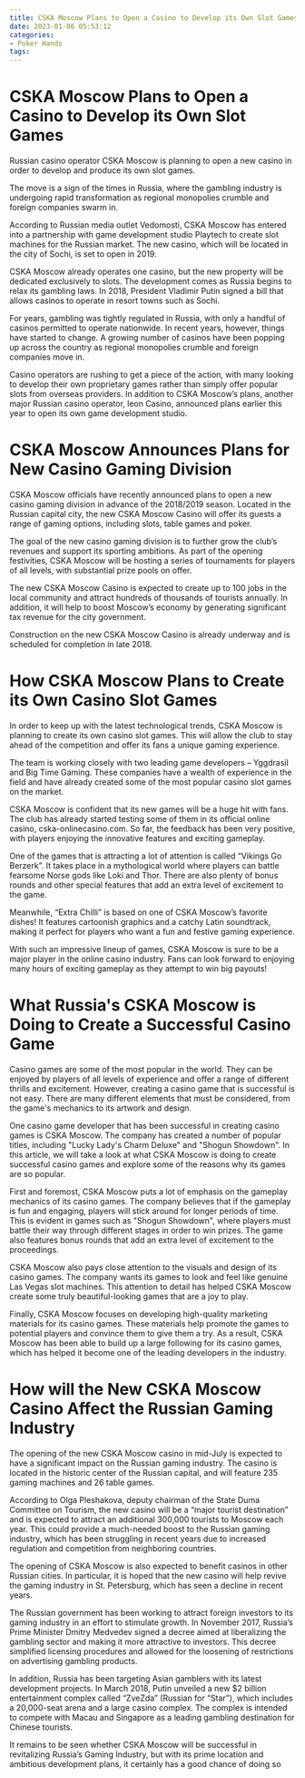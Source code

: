 ```yaml
---
title: CSKA Moscow Plans to Open a Casino to Develop its Own Slot Games 
date: 2023-01-06 05:53:12
categories:
- Poker Hands
tags:
---
```



#  CSKA Moscow Plans to Open a Casino to Develop its Own Slot Games 

Russian casino operator CSKA Moscow is planning to open a new casino in order to develop and produce its own slot games.

The move is a sign of the times in Russia, where the gambling industry is undergoing rapid transformation as regional monopolies crumble and foreign companies swarm in.

According to Russian media outlet Vedomosti, CSKA Moscow has entered into a partnership with game development studio Playtech to create slot machines for the Russian market. The new casino, which will be located in the city of Sochi, is set to open in 2019.

CSKA Moscow already operates one casino, but the new property will be dedicated exclusively to slots. The development comes as Russia begins to relax its gambling laws. In 2018, President Vladimir Putin signed a bill that allows casinos to operate in resort towns such as Sochi.

For years, gambling was tightly regulated in Russia, with only a handful of casinos permitted to operate nationwide. In recent years, however, things have started to change. A growing number of casinos have been popping up across the country as regional monopolies crumble and foreign companies move in.

Casino operators are rushing to get a piece of the action, with many looking to develop their own proprietary games rather than simply offer popular slots from overseas providers. In addition to CSKA Moscow’s plans, another major Russian casino operator, leon Casino, announced plans earlier this year to open its own game development studio.

#  CSKA Moscow Announces Plans for New Casino Gaming Division 

CSKA Moscow officials have recently announced plans to open a new casino gaming division in advance of the 2018/2019 season. Located in the Russian capital city, the new CSKA Moscow Casino will offer its guests a range of gaming options, including slots, table games and poker.

The goal of the new casino gaming division is to further grow the club’s revenues and support its sporting ambitions. As part of the opening festivities, CSKA Moscow will be hosting a series of tournaments for players of all levels, with substantial prize pools on offer.

The new CSKA Moscow Casino is expected to create up to 100 jobs in the local community and attract hundreds of thousands of tourists annually. In addition, it will help to boost Moscow’s economy by generating significant tax revenue for the city government.

Construction on the new CSKA Moscow Casino is already underway and is scheduled for completion in late 2018.

#  How CSKA Moscow Plans to Create its Own Casino Slot Games 

In order to keep up with the latest technological trends, CSKA Moscow is planning to create its own casino slot games. This will allow the club to stay ahead of the competition and offer its fans a unique gaming experience.

The team is working closely with two leading game developers – Yggdrasil and Big Time Gaming. These companies have a wealth of experience in the field and have already created some of the most popular casino slot games on the market.

CSKA Moscow is confident that its new games will be a huge hit with fans. The club has already started testing some of them in its official online casino, cska-onlinecasino.com. So far, the feedback has been very positive, with players enjoying the innovative features and exciting gameplay.

One of the games that is attracting a lot of attention is called “Vikings Go Berzerk”. It takes place in a mythological world where players can battle fearsome Norse gods like Loki and Thor. There are also plenty of bonus rounds and other special features that add an extra level of excitement to the game.

Meanwhile, “Extra Chilli” is based on one of CSKA Moscow’s favorite dishes! It features cartoonish graphics and a catchy Latin soundtrack, making it perfect for players who want a fun and festive gaming experience.

With such an impressive lineup of games, CSKA Moscow is sure to be a major player in the online casino industry. Fans can look forward to enjoying many hours of exciting gameplay as they attempt to win big payouts!

#  What Russia's CSKA Moscow is Doing to Create a Successful Casino Game 

Casino games are some of the most popular in the world. They can be enjoyed by players of all levels of experience and offer a range of different thrills and excitement. However, creating a casino game that is successful is not easy. There are many different elements that must be considered, from the game's mechanics to its artwork and design.

One casino game developer that has been successful in creating casino games is CSKA Moscow. The company has created a number of popular titles, including "Lucky Lady's Charm Deluxe" and "Shogun Showdown". In this article, we will take a look at what CSKA Moscow is doing to create successful casino games and explore some of the reasons why its games are so popular.

First and foremost, CSKA Moscow puts a lot of emphasis on the gameplay mechanics of its casino games. The company believes that if the gameplay is fun and engaging, players will stick around for longer periods of time. This is evident in games such as "Shogun Showdown", where players must battle their way through different stages in order to win prizes. The game also features bonus rounds that add an extra level of excitement to the proceedings.

CSKA Moscow also pays close attention to the visuals and design of its casino games. The company wants its games to look and feel like genuine Las Vegas slot machines. This attention to detail has helped CSKA Moscow create some truly beautiful-looking games that are a joy to play.

Finally, CSKA Moscow focuses on developing high-quality marketing materials for its casino games. These materials help promote the games to potential players and convince them to give them a try. As a result, CSKA Moscow has been able to build up a large following for its casino games, which has helped it become one of the leading developers in the industry.

#  How will the New CSKA Moscow Casino Affect the Russian Gaming Industry

The opening of the new CSKA Moscow casino in mid-July is expected to have a significant impact on the Russian gaming industry. The casino is located in the historic center of the Russian capital, and will feature 235 gaming machines and 26 table games.

According to Olga Pleshakova, deputy chairman of the State Duma Committee on Tourism, the new casino will be a “major tourist destination” and is expected to attract an additional 300,000 tourists to Moscow each year. This could provide a much-needed boost to the Russian gaming industry, which has been struggling in recent years due to increased regulation and competition from neighboring countries.

The opening of CSKA Moscow is also expected to benefit casinos in other Russian cities. In particular, it is hoped that the new casino will help revive the gaming industry in St. Petersburg, which has seen a decline in recent years.

The Russian government has been working to attract foreign investors to its gaming industry in an effort to stimulate growth. In November 2017, Russia’s Prime Minister Dmitry Medvedev signed a decree aimed at liberalizing the gambling sector and making it more attractive to investors. This decree simplified licensing procedures and allowed for the loosening of restrictions on advertising gambling products.

In addition, Russia has been targeting Asian gamblers with its latest development projects. In March 2018, Putin unveiled a new $2 billion entertainment complex called “ZveZda” (Russian for “Star”), which includes a 20,000-seat arena and a large casino complex. The complex is intended to compete with Macau and Singapore as a leading gambling destination for Chinese tourists.

It remains to be seen whether CSKA Moscow will be successful in revitalizing Russia’s Gaming Industry, but with its prime location and ambitious development plans, it certainly has a good chance of doing so